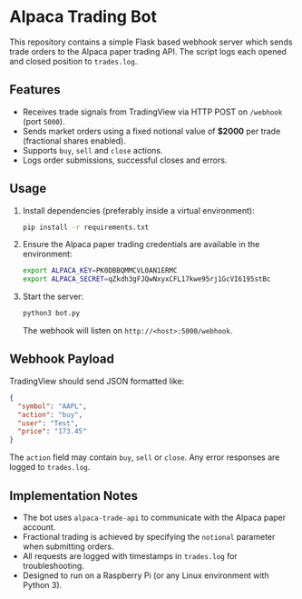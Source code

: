 # Alpaca Trading Bot

This repository contains a simple Flask based webhook server which sends trade orders to the Alpaca paper trading API. The script logs each opened and closed position to `trades.log`.

## Features
* Receives trade signals from TradingView via HTTP POST on `/webhook` (port `5000`).
* Sends market orders using a fixed notional value of **$2000** per trade (fractional shares enabled).
* Supports `buy`, `sell` and `close` actions.
* Logs order submissions, successful closes and errors.

## Usage
1. Install dependencies (preferably inside a virtual environment):
   ```bash
   pip install -r requirements.txt
   ```
2. Ensure the Alpaca paper trading credentials are available in the environment:
   ```bash
   export ALPACA_KEY=PK0DBBQMMCVL0AN1ERMC
   export ALPACA_SECRET=qZkdh3gFJQwNxyxCFL17kwe95rj1GcVI6195stBc
   ```
3. Start the server:
   ```bash
   python3 bot.py
   ```
   The webhook will listen on `http://<host>:5000/webhook`.

## Webhook Payload
TradingView should send JSON formatted like:
```json
{
  "symbol": "AAPL",
  "action": "buy",
  "user": "Test",
  "price": "173.45"
}
```
The `action` field may contain `buy`, `sell` or `close`. Any error responses are logged to `trades.log`.

## Implementation Notes
* The bot uses `alpaca-trade-api` to communicate with the Alpaca paper account.
* Fractional trading is achieved by specifying the `notional` parameter when submitting orders.
* All requests are logged with timestamps in `trades.log` for troubleshooting.
* Designed to run on a Raspberry Pi (or any Linux environment with Python 3).
